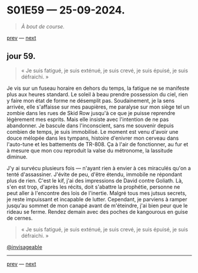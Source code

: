 # S01E59 — 25-09-2024.

> *À bout de course.*

[prev](S01E58-24-09-2024.md) — [next](S01E60-26-09-2024.md)

## jour 59.

> « Je suis fatigué, je suis exténué, je suis crevé, je suis épuisé, je suis défraichi. »

Je vis sur un fuseau horaire en dehors du temps, la fatigue ne se manifeste plus aux heures standard. Le soleil à beau prendre possession du ciel, rien y faire mon état de forme ne désemplit pas. Soudainement, je la sens arrivée, elle s'affaisse sur mes paupières, me paralyse sur mon siège tel un zombie dans les rues de Skid Row jusqu'à ce que je puisse reprendre légèrement mes esprits. Mais elle insiste avec l'intention de ne pas abandonner. Je bascule dans l'inconscient, sans me souvenir depuis combien de temps, je suis immobilisé. Le moment est venu d'avoir une douce mélopée dans les tympans, histoire d'enivrer mon cerveau dans l'auto-tune et les battements de TR-808. Ça à l'air de fonctionner, au fur et à mesure que mon cou reproduit la valse du métronome, la lassitude diminue.

J'y ai survécu plusieurs fois — n'ayant rien à envier à ces miraculés qu'on a tenté d'assassiner. J'évite de peu, d'être étendu, immobile ne répondant plus de rien. C'est le kif, j'ai des impressions de David contre Goliath. Là, s'en est trop, d'après les récits, doit s'abattre la prophétie, personne ne peut aller à l'encontre des lois de l'inertie. Malgré tous mes jutsus secrets, je reste impuissant et incapable de lutter. Cependant, je parviens à ramper jusqu'au sommet de mon canapé avant de m'éteindre, j'ai bien peur que le rideau se ferme. Rendez demain avec des poches de kangourous en guise de cernes.

> « Je suis fatigué, je suis exténué, je suis crevé, je suis épuisé, je suis défraichi. »

[@invisageable](https://twitter.com/invisageable)   

---

[prev](S01E58-24-09-2024.md) — [next](S01E60-26-09-2024.md)   
